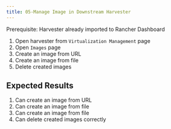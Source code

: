```yaml
---
title: 05-Manage Image in Downstream Harvester
---
```

Prerequisite: Harvester already imported to Rancher Dashboard

1. Open harvester from `Virtualization Management` page
1. Open `Images` page
1. Create an image from URL 
1. Create an image from file 
1. Delete created images

## Expected Results

1. Can create an image from URL
1. Can create an image from file 
1. Can create an image from file 
1. Can delete created images correctly
